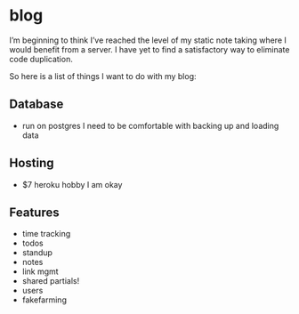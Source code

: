 # blog

I’m beginning to think I’ve reached the level of my static note taking where I would benefit from a server. I have yet to find a satisfactory way to eliminate code duplication. 

So here is a list of things I want to do with my blog:

## Database
- run on postgres
I need to be comfortable with backing up and loading data 

## Hosting
- $7 heroku hobby
I am okay

## Features
- time tracking
- todos
- standup
- notes
- link mgmt
- shared partials!
- users
- fakefarming